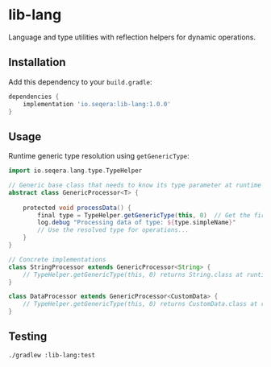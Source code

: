 # lib-lang

Language and type utilities with reflection helpers for dynamic operations.

## Installation

Add this dependency to your `build.gradle`:

```gradle
dependencies {
    implementation 'io.seqera:lib-lang:1.0.0'
}
```

## Usage

Runtime generic type resolution using `getGenericType`:

```groovy
import io.seqera.lang.type.TypeHelper

// Generic base class that needs to know its type parameter at runtime
abstract class GenericProcessor<T> {
    
    protected void processData() {
        final type = TypeHelper.getGenericType(this, 0)  // Get the first generic type parameter
        log.debug "Processing data of type: ${type.simpleName}"
        // Use the resolved type for operations...
    }
}

// Concrete implementations
class StringProcessor extends GenericProcessor<String> {
    // TypeHelper.getGenericType(this, 0) returns String.class at runtime
}

class DataProcessor extends GenericProcessor<CustomData> {
    // TypeHelper.getGenericType(this, 0) returns CustomData.class at runtime
}
```

## Testing

```bash
./gradlew :lib-lang:test
```
